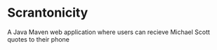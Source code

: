 # Scrantonicity
A Java Maven web application where users can recieve Michael Scott quotes to their phone
